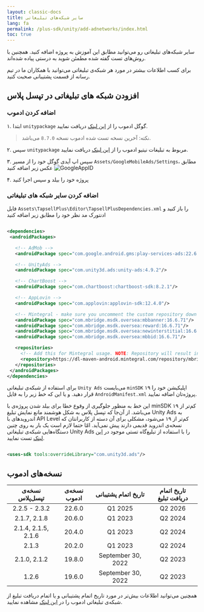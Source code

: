 ```yaml
---
layout: classic-docs
title: سایر شبکه‌های تبلیغاتی
lang: fa
permalink: /plus-sdk/unity/add-adnetworks/index.html
toc: true
---
```


سایر شبکه‌های تبلیغاتی رو می‌توانید مطابق این آموزش به پروژه اضافه کنید. همچنین با روش‌های تست گفته شده مطمئن شوید به
درستی پیاده شده‌اند.

برای کسب اطلاعات بیشتر در مورد هر شبکه‌ی تبلیغاتی می‌توانید با همکاران ما در تیم رسانه از قسمت پشتیبانی صحبت کنید.

## افزودن شبکه های تبلیغاتی در تپسل پلاس

### اضافه کردن ادموب

۱. ابتدا `unitypackage` گوگل ادموب را از [این لینک](https://github.com/googleads/googleads-mobile-unity/releases) دریافت
نمایید.
> نکته: آخرین نسخه تست شده ادموب نسخه `8.7.0` می‌باشد.

۲. سپس `unitypackage` مربوط به تبلیغات نیتیو ادموب را
از [این لینک](https://dl.google.com/googleadmobadssdk/GoogleMobileAds-native.unitypackage) دریافت نمایید.

۳. سپس اپ آیدی گوگل خود را از مسیر `Assets/GoogleMobileAds/Settings`، مطابق عکس زیر اضافه کنید
![GoogleAppID](https://user-images.githubusercontent.com/38072572/206126452-e7235200-510a-42cb-8565-0bfa3beb378f.png)

۴. پروژه خود را بیلد و سپس اجرا کنید

### اضافه کردن سایر شبکه های تبلیغاتی

فایل `Assets\TapsellPlus\Editor\TapsellPlusDependencies.xml` را باز کنید و ادنتورک مد نظر خود را مطابق زیر اضافه کنید

 ```xml

<dependencies>
  <androidPackages>

    <!-- AdMob -->
    <androidPackage spec="com.google.android.gms:play-services-ads:22.6.0"/>

    <!-- UnityAds -->
    <androidPackage spec="com.unity3d.ads:unity-ads:4.9.2"/>

    <!-- ChartBoost -->
    <androidPackage spec="com.chartboost:chartboost-sdk:8.2.1"/>

    <!-- AppLovin -->
    <androidPackage spec="com.applovin:applovin-sdk:12.4.0"/>

    <!-- Mintegral - make sure you uncomment the custom repository down below -->
    <androidPackage spec="com.mbridge.msdk.oversea:mbbanner:16.6.71"/>
    <androidPackage spec="com.mbridge.msdk.oversea:reward:16.6.71"/>
    <androidPackage spec="com.mbridge.msdk.oversea:newinterstitial:16.6.71"/>
    <androidPackage spec="com.mbridge.msdk.oversea:mbbid:16.6.71"/>

    <repositories>
      <!-- Add this for Mintegral usage. NOTE: Repository will result in 403. Make sure you're using VPN or Proxy to circumvent it -->
      <repository>https://dl-maven-android.mintegral.com/repository/mbridge_android_sdk_oversea</repository>
    </repositories>
  </androidPackages>
</dependencies>
```

برای استفاده از شبکه‌ی تبلیغاتی `Unity Ads` می‌بایست `minSDK` اپلیکیشن خود را ۱۹ قرار دهید. و یا این که خط زیر را به فایل
`AndroidManifest.xml` پروژه‌تان اضافه نمایید.

این خط به منظور جلوگیری از وقوع خطا برای بیلد شدن پروژه‌ی با minSDK کم‌تر از ۱۹ می‌باشد. از آن‌جا که تپسل پلاس به شکل
هوشمند مانع نمایش تبلیغ Unity Ads به اندرویدهای با API Level کم‌تر از ۱۹ می‌شود، مشکلی برای آن دسته از کاربرانتان که
نسخه‌ی اندروید قدیمی دارند پیش نمی‌آید. امّا حتما لازم است یک بار به روی چنین دستگاه‌هایی شبکه‌ی تبلیغاتی Unity Ads را
با استفاده از تبلیغ‌گاه تستی موجود در [این لینک](https://docs.tapsell.ir/plus-sdk/android/adnetworks-test/) تست نمایید.

```xml

<uses-sdk tools:overrideLibrary="com.unity3d.ads"/>
```

## نسخه‌های ادموب

| **نسخه‌ی تپسل‌پلاس** | **نسخه‌ی ادموب** | **تاریخ اتمام پشتیبانی** | **تاریخ اتمام دریافت تبلیغ** |
|:--------------------:|:----------------:|:------------------------:|:----------------------------:|
|    2.2.5  - 2.3.2    |      22.6.0      |         Q1 2025          |           Q2 2026            |
|     2.1.7, 2.1.8     |      20.6.0      |         Q1 2023          |           Q2 2024            |
| 2.1.4, 2.1.5, 2.1.6  |      20.4.0      |         Q1 2023          |           Q2 2024            |
|        2.1.3         |      20.2.0      |         Q1 2023          |           Q2 2024            |
|     2.1.0, 2.1.2     |      19.8.0      |    September 30, 2022    |           Q2 2023            |
|        1.2.6         |      19.6.0      |    September 30, 2022    |           Q2 2023            |

همچنین می‌توانید اطلاعات بیش‌تر در مورد تاریخ اتمام پشتیبانی و یا اتمام دریافت تبلیغ از شبکه‌ی تبلیغاتی ادموب را
در [این لینک](https://developers.google.com/admob/android/deprecation) مشاهده نمایید.

